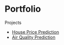 # Portfolio
Projects

* [House Price Prediction](https://github.com/MehrdadDS/Portfolio/blob/master/House-prediction/)
* [Air Quality Prediction](https://github.com/MehrdadDS/Portfolio/blob/master/AIQ-prediction/)


